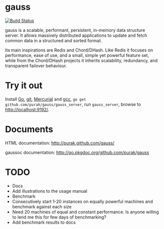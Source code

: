 gauss
===

[![Build Status](https://drone.io/github.com/purak/gauss/status.png)](https://drone.io/github.com/purak/gauss/latest)

gauss is a scalable, performant, persistent, in-memory data structure server. It allows massively distributed applications to update and fetch common data in a structured and sorted format.

Its main inspirations are Redis and Chord/DHash. Like Redis it focuses on performance, ease of use, and a small, simple yet powerful feature set, while from the Chord/DHash projects it inherits scalability, redundancy, and transparent failover behaviour.

# Try it out

Install <a href="http://golang.org/doc/install">Go</a>, <a href="http://git-scm.com/downloads">git</a>, <a href="http://mercurial.selenic.com/wiki/Download">Mercurial</a> and <a href="http://gcc.gnu.org/install/">gcc</a>, <code>go get github.com/purak/gauss/gauss_server</code>, run <code>gauss_server</code>, browse to <a href="http://localhost:9192/">http://localhost:9192/</a>.

# Documents

HTML documentation: http://purak.github.com/gauss/

gaussoc documentation: http://go.pkgdoc.org/github.com/purak/gauss

# TODO

* Docs
 * Add illustrations to the usage manual
* Benchmark
 * Consecutively start 1-20 instances on equally powerful machines and benchmark against each size
  * Need 20 machines of equal and constant performance. Is anyone willing to lend me this for few days of benchmarking?
 * Add benchmark results to docs

